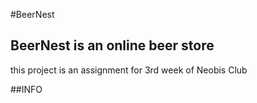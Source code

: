 #BeerNest

##  BeerNest is an online beer store

this project is an assignment for 3rd week of Neobis Club

##INFO

